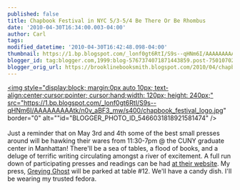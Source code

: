 ```yaml
---
published: false
title: Chapbook Festival in NYC 5/3-5/4 Be There Or Be Rhombus
date: '2010-04-30T16:34:00.003-04:00'
author: Carl
tags: 
modified_datetime: '2010-04-30T16:42:48.098-04:00'
thumbnail: https://1.bp.blogspot.com/_lonf0gt6RtI/S9s--qHNm6I/AAAAAAAAAtk/n0v_aBF3_mw/s72-c/chapbook_festival_logo.jpg
blogger_id: tag:blogger.com,1999:blog-5767374071871443859.post-750107022207291462
blogger_orig_url: https://brooklinebooksmith.blogspot.com/2010/04/chapbook-festival-in-nyc-53-54-be-there.html
---
```


<a href="https://1.bp.blogspot.com/_lonf0gt6RtI/S9s--qHNm6I/AAAAAAAAAtk/n0v_aBF3_mw/s1600/chapbook_festival_logo.jpg"><img style="display:block; margin:0px auto 10px; text-align:center;cursor:pointer; cursor:hand;width: 120px; height: 240px;" src="https://1.bp.blogspot.com/_lonf0gt6RtI/S9s--qHNm6I/AAAAAAAAAtk/n0v_aBF3_mw/s400/chapbook_festival_logo.jpg" border="0" alt=""id="BLOGGER_PHOTO_ID_5466031818921581474" /></a><br /><br />Just a reminder that on May 3rd and 4th some of the best small presses around will be hawking their wares from 11:30-7pm @ the CUNY graduate center in Manhattan! There'll be a sea of tables, a flood of books, and a deluge of terrific writing circulating amongst a river of excitement. A full run down of participating presses and readings can be had <a href="https://www.chapbookfestival.org/">at their website</a>. My press, <a href="https://www.greyingghost.com">Greying Ghost</a> will be parked at table #12. We'll have a candy dish. I'll be wearing my trusted fedora.